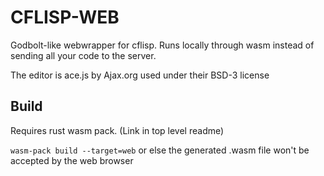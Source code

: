 # CFLISP-WEB
Godbolt-like webwrapper for cflisp. Runs locally through wasm instead of sending all your code to the server.

The editor is ace.js by Ajax.org used under their BSD-3 license

## Build
Requires rust wasm pack. (Link in top level readme)

`wasm-pack build --target=web` or else the generated .wasm file won't be accepted by the web browser